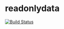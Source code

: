 readonlydata
============

[![Build Status](https://travis-ci.org/heycalmdown/readonlydata.svg?branch=master)](http://travis-ci.org/heycalmdown/readonlydata)
